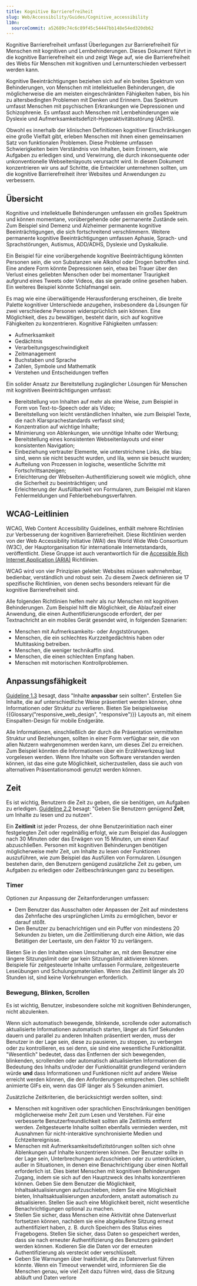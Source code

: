 ```yaml
---
title: Kognitive Barrierefreiheit
slug: Web/Accessibility/Guides/Cognitive_accessibility
l10n:
  sourceCommit: a52689c74c6c89f45c54447bb148e54ed320db62
---
```


Kognitive Barrierefreiheit umfasst Überlegungen zur Barrierefreiheit für Menschen mit kognitiven und Lernbehinderungen. Dieses Dokument führt in die kognitive Barrierefreiheit ein und zeigt Wege auf, wie die Barrierefreiheit des Webs für Menschen mit kognitiven und Lernunterschieden verbessert werden kann.

Kognitive Beeinträchtigungen beziehen sich auf ein breites Spektrum von Behinderungen, von Menschen mit intellektuellen Behinderungen, die möglicherweise die am meisten eingeschränkten Fähigkeiten haben, bis hin zu altersbedingten Problemen mit Denken und Erinnern. Das Spektrum umfasst Menschen mit psychischen Erkrankungen wie Depressionen und Schizophrenie. Es umfasst auch Menschen mit Lernbehinderungen wie Dyslexie und Aufmerksamkeitsdefizit-Hyperaktivitätsstörung (ADHS).

Obwohl es innerhalb der klinischen Definitionen kognitiver Einschränkungen eine große Vielfalt gibt, erleben Menschen mit ihnen einen gemeinsamen Satz von funktionalen Problemen. Diese Probleme umfassen Schwierigkeiten beim Verständnis von Inhalten, beim Erinnern, wie Aufgaben zu erledigen sind, und Verwirrung, die durch inkonsequente oder unkonventionelle Webseitenlayouts verursacht wird. In diesem Dokument konzentrieren wir uns auf Schritte, die Entwickler unternehmen sollten, um die kognitive Barrierefreiheit ihrer Websites und Anwendungen zu verbessern.

## Übersicht

Kognitive und intellektuelle Behinderungen umfassen ein großes Spektrum und können momentane, vorübergehende oder permanente Zustände sein. Zum Beispiel sind Demenz und Alzheimer permanente kognitive Beeinträchtigungen, die sich fortschreitend verschlimmern. Weitere permanente kognitive Beeinträchtigungen umfassen Aphasie, Sprach- und Sprachstörungen, Autismus, ADD/ADHS, Dyslexie und Dyskalkulie.

Ein Beispiel für eine vorübergehende kognitive Beeinträchtigung könnten Personen sein, die von Substanzen wie Alkohol oder Drogen betroffen sind. Eine andere Form könnte Depressionen sein, etwa bei Trauer über den Verlust eines geliebten Menschen oder bei momentaner Traurigkeit aufgrund eines Tweets oder Videos, das sie gerade online gesehen haben. Ein weiteres Beispiel könnte Schlafmangel sein.

Es mag wie eine überwältigende Herausforderung erscheinen, die breite Palette kognitiver Unterschiede anzugehen, insbesondere da Lösungen für zwei verschiedene Personen widersprüchlich sein können. Eine Möglichkeit, dies zu bewältigen, besteht darin, sich auf kognitive Fähigkeiten zu konzentrieren. Kognitive Fähigkeiten umfassen:

- Aufmerksamkeit
- Gedächtnis
- Verarbeitungsgeschwindigkeit
- Zeitmanagement
- Buchstaben und Sprache
- Zahlen, Symbole und Mathematik
- Verstehen und Entscheidungen treffen

Ein solider Ansatz zur Bereitstellung zugänglicher Lösungen für Menschen mit kognitiven Beeinträchtigungen umfasst:

- Bereitstellung von Inhalten auf mehr als eine Weise, zum Beispiel in Form von Text-to-Speech oder als Video;
- Bereitstellung von leicht verständlichen Inhalten, wie zum Beispiel Texte, die nach Klarsprachestandards verfasst sind;
- Konzentration auf wichtige Inhalte;
- Minimierung von Ablenkungen, wie unnötige Inhalte oder Werbung;
- Bereitstellung eines konsistenten Webseitenlayouts und einer konsistenten Navigation;
- Einbeziehung vertrauter Elemente, wie unterstrichene Links, die blau sind, wenn sie nicht besucht wurden, und lila, wenn sie besucht wurden;
- Aufteilung von Prozessen in logische, wesentliche Schritte mit Fortschrittsanzeigen;
- Erleichterung der Webseiten-Authentifizierung soweit wie möglich, ohne die Sicherheit zu beeinträchtigen; und
- Erleichterung der Ausfüllbarkeit von Formularen, zum Beispiel mit klaren Fehlermeldungen und Fehlerbehebungsverfahren.

## WCAG-Leitlinien

WCAG, Web Content Accessibility Guidelines, enthält mehrere Richtlinien zur Verbesserung der kognitiven Barrierefreiheit. Diese Richtlinien werden von der Web Accessibility Initiative (WAI) des World Wide Web Consortium (W3C), der Hauptorganisation für internationale Internetstandards, veröffentlicht. Diese Gruppe ist auch verantwortlich für die [Accessible Rich Internet Application (ARIA)](/de/docs/Web/Accessibility/ARIA/Guides) Richtlinien.

WCAG wird von vier Prinzipien geleitet: Websites müssen wahrnehmbar, bedienbar, verständlich und robust sein. Zu diesem Zweck definieren sie 17 spezifische Richtlinien, von denen sechs besonders relevant für die kognitive Barrierefreiheit sind.

Alle folgenden Richtlinien helfen mehr als nur Menschen mit kognitiven Behinderungen. Zum Beispiel hilft die Möglichkeit, die Ablaufzeit einer Anwendung, die einen Authentifizierungscode erfordert, der per Textnachricht an ein mobiles Gerät gesendet wird, in folgenden Szenarien:

- Menschen mit Aufmerksamkeits- oder Angststörungen.
- Menschen, die ein schlechtes Kurzzeitgedächtnis haben oder Multitasking betreiben.
- Menschen, die weniger technikaffin sind.
- Menschen, die einen schlechten Empfang haben.
- Menschen mit motorischen Kontrollproblemen.

## Anpassungsfähigkeit

[Guideline 1.3](https://www.w3.org/WAI/WCAG21/Understanding/adaptable) besagt, dass "Inhalte **anpassbar** sein sollten". Erstellen Sie Inhalte, die auf unterschiedliche Weise präsentiert werden können, ohne Informationen oder Struktur zu verlieren. Bieten Sie beispielsweise {{Glossary("responsive_web_design", "responsive")}} Layouts an, mit einem Einspalten-Design für mobile Endgeräte.

Alle Informationen, einschließlich der durch die Präsentation vermittelten Struktur und Beziehungen, sollten in einer Form verfügbar sein, die von allen Nutzern wahrgenommen werden kann, um dieses Ziel zu erreichen. Zum Beispiel könnten die Informationen über ein Erzählwerkzeug laut vorgelesen werden. Wenn Ihre Inhalte von Software verstanden werden können, ist das eine gute Möglichkeit, sicherzustellen, dass sie auch von alternativen Präsentationsmodi genutzt werden können.

## Zeit

Es ist wichtig, Benutzern die Zeit zu geben, die sie benötigen, um Aufgaben zu erledigen. [Guideline 2.2](https://www.w3.org/WAI/WCAG21/Understanding/enough-time) besagt: "Geben Sie Benutzern genügend **Zeit**, um Inhalte zu lesen und zu nutzen".

Ein **Zeitlimit** ist jeder Prozess, der ohne Benutzerinitiation nach einer festgelegten Zeit oder regelmäßig erfolgt, wie zum Beispiel das Ausloggen nach 30 Minuten oder das Erwägen von 15 Minuten, um einen Kauf abzuschließen. Personen mit kognitiven Behinderungen benötigen möglicherweise mehr Zeit, um Inhalte zu lesen oder Funktionen auszuführen, wie zum Beispiel das Ausfüllen von Formularen. Lösungen bestehen darin, den Benutzern genügend zusätzliche Zeit zu geben, um Aufgaben zu erledigen oder Zeitbeschränkungen ganz zu beseitigen.

### Timer

Optionen zur Anpassung der Zeitanforderungen umfassen:

- Dem Benutzer das Ausschalten oder Anpassen der Zeit auf mindestens das Zehnfache des ursprünglichen Limits zu ermöglichen, bevor er darauf stößt.
- Den Benutzer zu benachrichtigen und ein Puffer von mindestens 20 Sekunden zu bieten, um die Zeitlimitierung durch eine Aktion, wie das Betätigen der Leertaste, um den Faktor 10 zu verlängern.

Bieten Sie in den Inhalten einen Umschalter an, mit dem Benutzer eine längere Sitzungslimit oder gar kein Sitzungslimit aktivieren können. Beispiele für zeitgesteuerte Inhalte umfassen Formulare, zeitgesteuerte Leseübungen und Schulungsmaterialien. Wenn das Zeitlimit länger als 20 Stunden ist, sind keine Vorkehrungen erforderlich.

### Bewegung, Blinken, Scrollen

Es ist wichtig, Benutzer, insbesondere solche mit kognitiven Behinderungen, nicht abzulenken.

Wenn sich automatisch bewegende, blinkende, scrollende oder automatisch aktualisierte Informationen automatisch starten, länger als fünf Sekunden dauern und parallel zu anderen Inhalten präsentiert werden, muss der Benutzer in der Lage sein, diese zu pausieren, zu stoppen, zu verbergen oder zu kontrollieren, es sei denn, sie sind eine wesentliche Funktionalität. "Wesentlich" bedeutet, dass das Entfernen der sich bewegenden, blinkenden, scrollenden oder automatisch aktualisierten Informationen die Bedeutung des Inhalts und/oder der Funktionalität grundlegend verändern würde **und** dass Informationen und Funktionen nicht auf andere Weise erreicht werden können, die den Anforderungen entsprechen. Dies schließt animierte GIFs ein, wenn das GIF länger als 5 Sekunden animiert.

Zusätzliche Zeitkriterien, die berücksichtigt werden sollten, sind:

- Menschen mit kognitiven oder sprachlichen Einschränkungen benötigen möglicherweise mehr Zeit zum Lesen und Verstehen. Für eine verbesserte Benutzerfreundlichkeit sollten alle Zeitlimits entfernt werden. Zeitgesteuerte Inhalte sollten ebenfalls vermieden werden, mit Ausnahmen für nicht-interaktive synchronisierte Medien und Echtzeitereignisse.
- Menschen mit Aufmerksamkeitsdefizitstörungen sollten sich ohne Ablenkungen auf Inhalte konzentrieren können. Der Benutzer sollte in der Lage sein, Unterbrechungen aufzuschieben oder zu unterdrücken, außer in Situationen, in denen eine Benachrichtigung über einen Notfall erforderlich ist. Dies bietet Menschen mit kognitiven Behinderungen Zugang, indem sie sich auf den Hauptzweck des Inhalts konzentrieren können. Geben Sie dem Benutzer die Möglichkeit, Inhaltsaktualisierungen aufzuschieben, indem Sie eine Möglichkeit bieten, Inhaltsaktualisierungen anzufordern, anstatt automatisch zu aktualisieren. Stellen Sie auch eine Möglichkeit bereit, nicht wesentliche Benachrichtigungen optional zu machen.
- Stellen Sie sicher, dass Menschen eine Aktivität ohne Datenverlust fortsetzen können, nachdem sie eine abgelaufene Sitzung erneut authentifiziert haben, z. B. durch Speichern des Status eines Fragebogens. Stellen Sie sicher, dass Daten so gespeichert werden, dass sie nach erneuter Authentifizierung des Benutzers geändert werden können. Kodieren Sie die Daten vor der erneuten Authentifizierung als versteckt oder verschlüsselt.
- Geben Sie Warnungen über Inaktivität, die zu Datenverlust führen könnte. Wenn ein Timeout verwendet wird, informieren Sie die Menschen genau, wie viel Zeit dazu führen wird, dass die Sitzung abläuft und Daten verlore
